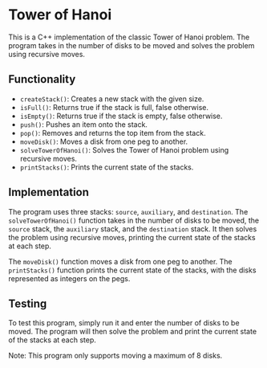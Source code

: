 # Tower of Hanoi

This is a C++ implementation of the classic Tower of Hanoi problem. The program takes in the number of disks to be moved and solves the problem using recursive moves.

## Functionality

* `createStack()`: Creates a new stack with the given size.
* `isFull()`: Returns true if the stack is full, false otherwise.
* `isEmpty()`: Returns true if the stack is empty, false otherwise.
* `push()`: Pushes an item onto the stack.
* `pop()`: Removes and returns the top item from the stack.
* `moveDisk()`: Moves a disk from one peg to another.
* `solveTowerOfHanoi()`: Solves the Tower of Hanoi problem using recursive moves.
* `printStacks()`: Prints the current state of the stacks.

## Implementation

The program uses three stacks: `source`, `auxiliary`, and `destination`. The `solveTowerOfHanoi()` function takes in the number of disks to be moved, the `source` stack, the `auxiliary` stack, and the `destination` stack. It then solves the problem using recursive moves, printing the current state of the stacks at each step.

The `moveDisk()` function moves a disk from one peg to another. The `printStacks()` function prints the current state of the stacks, with the disks represented as integers on the pegs.

## Testing

To test this program, simply run it and enter the number of disks to be moved. The program will then solve the problem and print the current state of the stacks at each step.

Note: This program only supports moving a maximum of 8 disks.
